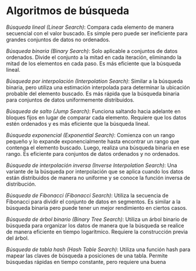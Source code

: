 # Algoritmos de búsqueda

*Búsqueda lineal (Linear Search)*: Compara cada elemento de manera secuencial con el valor buscado. Es simple pero puede ser ineficiente para grandes conjuntos de datos no ordenados.

*Búsqueda binaria (Binary Search)*: Solo aplicable a conjuntos de datos ordenados. Divide el conjunto a la mitad en cada iteración, eliminando la mitad de los elementos en cada paso. Es más eficiente que la búsqueda lineal.

*Búsqueda por interpolación (Interpolation Search)*: Similar a la búsqueda binaria, pero utiliza una estimación interpolada para determinar la ubicación probable del elemento buscado. Es más rápida que la búsqueda binaria para conjuntos de datos uniformemente distribuidos.

*Búsqueda de salto (Jump Search)*: Funciona saltando hacia adelante en bloques fijos en lugar de comparar cada elemento. Requiere que los datos estén ordenados y es más eficiente que la búsqueda lineal.

*Búsqueda exponencial (Exponential Search)*: Comienza con un rango pequeño y lo expande exponencialmente hasta encontrar un rango que contenga el elemento buscado. Luego, realiza una búsqueda binaria en ese rango. Es eficiente para conjuntos de datos ordenados y no ordenados.

*Búsqueda de interpolación inversa (Inverse Interpolation Search)*: Una variante de la búsqueda por interpolación que se aplica cuando los datos están distribuidos de manera no uniforme y se conoce la función inversa de distribución.

*Búsqueda de Fibonacci (Fibonacci Search)*: Utiliza la secuencia de Fibonacci para dividir el conjunto de datos en segmentos. Es similar a la búsqueda binaria pero puede tener un mejor rendimiento en ciertos casos.

*Búsqueda de árbol binario (Binary Tree Search)*: Utiliza un árbol binario de búsqueda para organizar los datos de manera que la búsqueda se realice de manera eficiente en tiempo logarítmico. Requiere la construcción previa del árbol.

*Búsqueda de tabla hash (Hash Table Search)*: Utiliza una función hash para mapear las claves de búsqueda a posiciones de una tabla. Permite búsquedas rápidas en tiempo constante, pero requiere una buena
